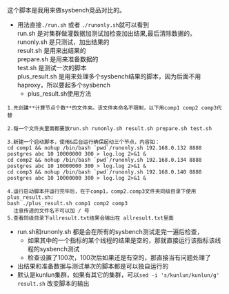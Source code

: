 这个脚本是我用来做sysbench竞品对比的。 
* 用法直接`./run.sh` 或者 `./runonly.sh`就可以看到  
run.sh 是对集群做灌数据加测试加检查加出结果,最后清除数据的。  
runonly.sh 是只测试，加出结果的  
result.sh 是用来出结果的  
prepare.sh 是用来准备数据的  
test.sh 是测试一次的脚本  
plus_result.sh 是用来处理多个sysbench结果的脚本，因为后面不用haproxy，所以要起多个sysbench  
  * plus_result.sh使用方法
```
1.先创建**计算节点个数**的文件夹。该文件夹命名不限制，以下用comp1 comp2 comp3代替

2.每一个文件夹里面都要放run.sh runonly.sh result.sh prepare.sh test.sh

3.新建一个启动脚本，使用&后台运行确保起动三个节点，内容如：
cd comp1 && nohup /bin/bash `pwd`/runonly.sh 192.168.0.132 8888 postgres abc 10 10000000 300 > log.log 2>&1 &
cd comp2 && nohup /bin/bash `pwd`/runonly.sh 192.168.0.134 8888 postgres abc 10 10000000 300 > log.log 2>&1 &
cd comp3 && nohup /bin/bash `pwd`/runonly.sh 192.168.0.140 8888 postgres abc 10 10000000 300 > log.log 2>&1 &

4.运行启动脚本并运行完毕后，在于comp1，comp2.comp3文件夹同级目录下使用plus_result.sh:
bash ./plus_result.sh comp1 comp2 comp3
  注意传递的文件名不可以加 / 号
5.查看同级目录下allresult.txt结果会输出在 allresult.txt里面

```

* run.sh和runonly.sh 都是会在所有的sysbench测试走完一遍后检查，
  * 如果其中的一个指标的某个线程的结果是空的，那就直接运行该指标该线程的sysbench测试
  * 检查设置了100次，100次后如果还是有空的，那直接当有问题处理了
* 出结果和准备数据与测试单次的脚本都是可以独自运行的
* 默认是kunlun集群，如果有其它的集群，可以`sed -i 's/kunlun/kunlun/g' result.sh` 改变脚本的输出
